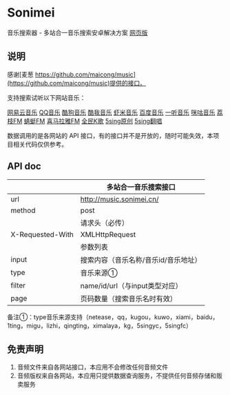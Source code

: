 # Sonimei
音乐搜索器 - 多站合一音乐搜索安卓解决方案
[网页版](https://music.2333.me/)

## 说明

感谢[麦葱 https://github.com/maicong/music](https://github.com/maicong/music)提供的接口。

支持搜索试听以下网站音乐：

[网易云音乐](http://music.163.com) [QQ音乐](http://y.qq.com) [酷狗音乐](http://www.kugou.com) [酷我音乐](http://www.kuwo.cn) [虾米音乐](http://www.xiami.com) [百度音乐](http://music.baidu.com) [一听音乐](http://www.1ting.com) [咪咕音乐](http://music.migu.cn) [荔枝FM](http://www.lizhi.fm) [蜻蜓FM](http://www.qingting.fm) [喜马拉雅FM](http://www.ximalaya.com) [全民K歌](http://kg.qq.com) [5sing原创](http://5sing.kugou.com/yc) [5sing翻唱](http://5sing.kugou.com/fc)

数据调用的是各网站的 API 接口，有的接口并不是开放的，随时可能失效，本项目相关代码仅供参考。


## API doc
||多站合一音乐搜索接口|
| --- | --- |
|url|http://music.sonimei.cn/ |
|method|post|
||请求头（必传）|
|X-Requested-With|XMLHttpRequest|
||参数列表|
| input | 搜索内容（音乐名称/音乐id/音乐地址） |
| type  | 音乐来源① |
| filter | name/id/url（与input类型对应）|
| page | 页码数量（搜索音乐名时有效）|

备注①：type音乐来源支持（netease，qq，kugou，kuwo，xiami，baidu，1ting，migu，lizhi，qingting，ximalaya，kg，5singyc，5singfc）


## 免责声明

1. 音频文件来自各网站接口，本应用不会修改任何音频文件
2. 音频版权来自各网站，本应用只提供数据查询服务，不提供任何音频存储和贩卖服务


